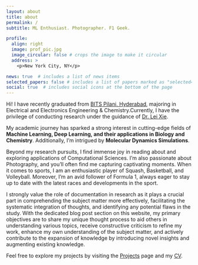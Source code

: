 ```yaml
---
layout: about
title: about
permalink: /
subtitle: ML Enthusiast. Photographer. F1 Geek.

profile:
  align: right
  image: prof_pic.jpg
  image_circular: false # crops the image to make it circular
  address: >
    <p>New York City, NY</p>

news: true  # includes a list of news items
selected_papers: false # includes a list of papers marked as "selected={true}"
social: true  # includes social icons at the bottom of the page
---
```


Hi! I have recently graduated from [BITS Pilani, Hyderabad](https://www.bits-pilani.ac.in/hyderabad/), majoring in Electrical and Electronics Engineering & Chemistry.Currently, I have the privilege of conducting research under the guidance of [Dr. Lei Xie](http://compsci.hunter.cuny.edu/~leixie/).


My academic journey has sparked a strong interest in cutting-edge fields of **Machine Learning, Deep Learning, and their applications in Biology and Chemistry**. Additionally, I’m intrigued by **Molecular Dynamics Simulations**.


Beyond my research pursuits, I find immense joy in reading about and exploring applications of Computational Sciences. I’m also passionate about Photography, and you’ll often find me capturing captivating moments. When it comes to sports, I am an enthusiastic player of Squash, Basketball, and Volleyball. Moreover, I’m an avid follower of Formula 1, always eager to stay up to date with the latest races and developments in the sport.

I strongly value the role of documentation in research as it plays a crucial part in comprehending the subject matter more effectively, facilitating the systematic integration of thoughts, and identifying any potential flaws in the study. With the dedicated blog post section on this website, my primary objectives are to share my unique thought process to aid others in understanding various topics, receive constructive criticism to refine my work, enhance my own understanding of the subject matter, and actively contribute to the expansion of knowledge by introducing novel insights and augmenting existing knowledge.

Feel free to explore my projects by visiting the [Projects](https://amiteshbadkul.github.io/projects/) page and my [CV](https://amiteshbadkul.github.io/cv/).
